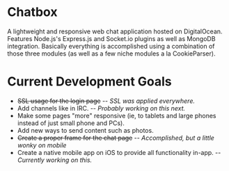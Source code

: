 # Chatbox
A lightweight and responsive web chat application hosted on DigitalOcean. Features Node.js's Express.js and Socket.io plugins as well as MongoDB integration. Basically everything is accomplished using a combination of those three modules (as well as a few niche modules a la CookieParser).

# Current Development Goals
* ~~SSL usage for the login page~~ -- <i>SSL was applied everywhere.</i>
* Add channels like in IRC. -- <i>Probably working on this next.</i>
* Make some pages "more" responsive (ie, to tablets and large phones instead of just small phone and PCs).
* Add new ways to send content such as photos.
* ~~Create a proper frame for the chat page~~ -- <i>Accomplished, but a little wonky on mobile</i>
* Create a native mobile app on iOS to provide all functionality in-app. -- <i>Currently working on this.</i>
